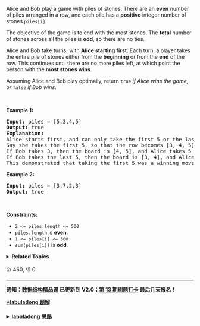 <p>Alice and Bob play a game with piles of stones. There are an <strong>even</strong> number of piles arranged in a row, and each pile has a <strong>positive</strong> integer number of stones <code>piles[i]</code>.</p>

<p>The objective of the game is to end with the most stones. The <strong>total</strong> number of stones across all the piles is <strong>odd</strong>, so there are no ties.</p>

<p>Alice and Bob take turns, with <strong>Alice starting first</strong>. Each turn, a player takes the entire pile of stones either from the <strong>beginning</strong> or from the <strong>end</strong> of the row. This continues until there are no more piles left, at which point the person with the <strong>most stones wins</strong>.</p>

<p>Assuming Alice and Bob play optimally, return <code>true</code><em> if Alice wins the game, or </em><code>false</code><em> if Bob wins</em>.</p>

<p>&nbsp;</p> 
<p><strong class="example">Example 1:</strong></p>

<pre>
<strong>Input:</strong> piles = [5,3,4,5]
<strong>Output:</strong> true
<strong>Explanation:</strong> 
Alice starts first, and can only take the first 5 or the last 5.
Say she takes the first 5, so that the row becomes [3, 4, 5].
If Bob takes 3, then the board is [4, 5], and Alice takes 5 to win with 10 points.
If Bob takes the last 5, then the board is [3, 4], and Alice takes 4 to win with 9 points.
This demonstrated that taking the first 5 was a winning move for Alice, so we return true.
</pre>

<p><strong class="example">Example 2:</strong></p>

<pre>
<strong>Input:</strong> piles = [3,7,2,3]
<strong>Output:</strong> true
</pre>

<p>&nbsp;</p> 
<p><strong>Constraints:</strong></p>

<ul> 
 <li><code>2 &lt;= piles.length &lt;= 500</code></li> 
 <li><code>piles.length</code> is <strong>even</strong>.</li> 
 <li><code>1 &lt;= piles[i] &lt;= 500</code></li> 
 <li><code>sum(piles[i])</code> is <strong>odd</strong>.</li> 
</ul>

<details><summary><strong>Related Topics</strong></summary>数组 | 数学 | 动态规划 | 博弈</details><br>

<div>👍 460, 👎 0</div>

<div id="labuladong"><hr>

**通知：[数据结构精品课](https://aep.h5.xeknow.com/s/1XJHEO) 已更新到 V2.0；[第 13 期刷题打卡](https://mp.weixin.qq.com/s/eUG2OOzY3k_ZTz-CFvtv5Q) 最后几天报名！**



<p><strong><a href="https://labuladong.github.io/article?qno=877" target="_blank">⭐️labuladong 题解</a></strong></p>
<details><summary><strong>labuladong 思路</strong></summary>

## 基本思路

PS：这道题在[《算法小抄》](https://mp.weixin.qq.com/s/tUSovvogbR9StkPWb75fUw) 的第 414 页。

**这个条件下先手必胜**。

如果我们把这四堆石头按索引的奇偶分为两组，即第 1、3 堆和第 2、4 堆，那么这两组石头的数量一定不同，也就是说一堆多一堆少。因为石头的总数是奇数，不能被平分。

而作为第一个拿石头的人，你可以控制自己拿到所有偶数堆，或者所有的奇数堆。

你最开始可以选择第 1 堆或第 4 堆。如果你想要偶数堆，你就拿第 4 堆，这样留给对手的选择只有第 1、3 堆，他不管怎么拿，第 2 堆又会暴露出来，你就可以拿。同理，如果你想拿奇数堆，你就拿第 1 堆，留给对手的只有第 2、4 堆，他不管怎么拿，第 3 堆又给你暴露出来了。

也就是说，你可以在第一步就观察好，奇数堆的石头总数多，还是偶数堆的石头总数多，然后步步为营，就一切尽在掌控之中了。知道了这个漏洞，可以整一整不知情的同学了。

当然，「总共有偶数堆石子」和「石子总数为奇数」是先手必胜的前提条件，如果题目更具一般性，没有这两个条件，就属于标准的博弈问题，应该使用动态规划算法来解决了，详见 [动态规划之博弈问题](https://labuladong.github.io/article/fname.html?fname=动态规划之博弈问题)。

**详细题解：[一行代码就能解决的算法题](https://labuladong.github.io/article/fname.html?fname=一行代码解决的智力题)**

**标签：[数学](https://mp.weixin.qq.com/mp/appmsgalbum?__biz=MzAxODQxMDM0Mw==&action=getalbum&album_id=2122023604245659649)**

## 解法代码

```java
class Solution {
    public boolean stoneGame(int[] piles) {
        return true;
    }
}
```

**类似题目**：
  - [292. Nim 游戏 🟢](/problems/nim-game)
  - [319. 灯泡开关 🟠](/problems/bulb-switcher)

</details>
</div>



